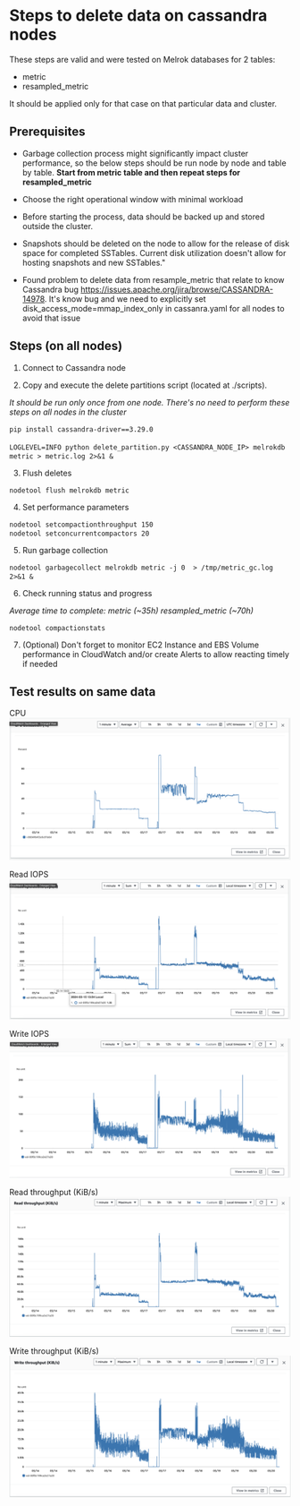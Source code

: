 # Steps to delete data on cassandra nodes

These steps are valid and were tested on Melrok databases for 2 tables:

- metric
- resampled_metric

It should be applied only for that case on that particular data and cluster.

## Prerequisites


- Garbage collection process might significantly impact cluster performance, so the below steps should be run node by node and table by table. **Start from metric table and then repeat steps for resampled_metric**

- Choose the right operational window with minimal workload

- Before starting the process, data should be backed up and stored outside the cluster.

- Snapshots should be deleted on the node to allow for the release of disk space for completed SSTables. Current disk utilization doesn't allow for hosting snapshots and new SSTables."

- Found problem to delete data from resample_metric that relate to know Cassandra bug https://issues.apache.org/jira/browse/CASSANDRA-14978. It's know bug  and we need to explicitly set disk_access_mode=mmap_index_only  in cassanra.yaml for all nodes to avoid that issue

## Steps (on all nodes)

1. Connect to Cassandra node 

2. Copy and execute the delete partitions script (located at ./scripts).

*It should be run only once from one node. There's no need to perform these steps on all nodes in the cluster*

```
pip install cassandra-driver==3.29.0

LOGLEVEL=INFO python delete_partition.py <CASSANDRA_NODE_IP> melrokdb metric > metric.log 2>&1 &

```

3. Flush deletes

```
nodetool flush melrokdb metric
```

4. Set performance parameters 

```
nodetool setcompactionthroughput 150 
nodetool setconcurrentcompactors 20

```

5. Run garbage collection

```
nodetool garbagecollect melrokdb metric -j 0  > /tmp/metric_gc.log 2>&1 &
```

6. Check running status and progress

*Average time to complete: metric (~35h) resampled_metric (~70h)*


```
nodetool compactionstats
```

7. (Optional) Don't forget to monitor EC2 Instance and EBS Volume performance in CloudWatch and/or create Alerts to allow reacting timely if needed


## Test results on same data

CPU
![cpu](./img/cpu.png)
 
Read IOPS
![read_iops](./img/read_iops.png)
 
Write IOPS
![write_iops](./img/write_iops.png)
 
Read throughput (KiB/s)
![read_thp](./img/read_thp.png)

Write throughput (KiB/s)
![write_thp](./img/write_thp.png)
 
